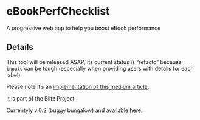 # eBookPerfChecklist
A progressive web app to help you boost eBook performance

## Details

This tool will be released ASAP, its current status is “refacto” because `inputs` can be tough (especially when providing users with details for each label).

Please note it’s an [implementation of this medium article](https://medium.com/@jiminypan/lets-talk-about-ebook-performance-801b83745ea4#.5qjgs8i2i). 

It is part of the Blitz Project.

Currentyly v.0.2 (buggy bungalow) and available [here](https://friendsofepub.github.io/eBookPerfChecklist/). 
